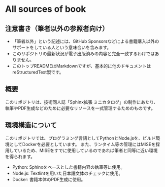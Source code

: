 # All sources of book

## 注意書き（筆者以外の参照者向け）

<!-- textlint-disable -->

* 「筆者以外」という記述には、GitHub Sponsorsなどによる書籍購入以外のサポートをしている人という意味合いを含みます。
* このリポジトリの最新状況が電子出版済みの内容と完全一致するわけではありません。
* このトップREADMEはMarkdownですが、基本的に他のドキュメントはreStructuredText製です。

<!-- textlint-enable -->

## 概要

このリポジトリは、技術同人誌「Sphinx拡張 ミニカタログ」の制作にあたり、執筆やPDF生成などのために必要なリソースを一式管理するためのものです。

## 環境構造について

このリポジトリでは、プログラミング言語としてPythonとNode.jsを、ビルド環境としてDockerを必要としています。
また、ランタイム等の管理にはMISEを採用しているため、MISEをすでに使用しているのであれば筆者と同等に近い環境を得られます。

* Python: Sphinxをベースとした書籍内容の執筆等に使用。
* Node.js: Textlintを用いた日本語文体のチェックに使用。
* Docker: 書籍本体のPDF生成に使用。